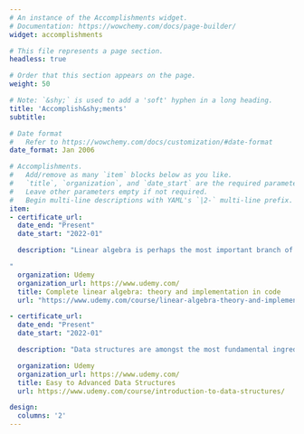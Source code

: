 ```yaml
---
# An instance of the Accomplishments widget.
# Documentation: https://wowchemy.com/docs/page-builder/
widget: accomplishments

# This file represents a page section.
headless: true

# Order that this section appears on the page.
weight: 50

# Note: `&shy;` is used to add a 'soft' hyphen in a long heading.
title: 'Accomplish&shy;ments'
subtitle:

# Date format
#   Refer to https://wowchemy.com/docs/customization/#date-format
date_format: Jan 2006

# Accomplishments.
#   Add/remove as many `item` blocks below as you like.
#   `title`, `organization`, and `date_start` are the required parameters.
#   Leave other parameters empty if not required.
#   Begin multi-line descriptions with YAML's `|2-` multi-line prefix.
item:
- certificate_url: 
  date_end: "Present"
  date_start: "2022-01"

  description: "Linear algebra is perhaps the most important branch of mathematics for computational sciences, including machine learning, AI, data science, statistics, simulations, computer graphics, multivariate analyses, matrix decompositions, signal processing, and so on.

"
  organization: Udemy
  organization_url: https://www.udemy.com/
  title: Complete linear algebra: theory and implementation in code
  url: "https://www.udemy.com/course/linear-algebra-theory-and-implementation/"

- certificate_url: 
  date_end: "Present"
  date_start: "2022-01"

  description: "Data structures are amongst the most fundamental ingredients in the recipe for creating efficient algorithms and good software design. Knowledge of how to create and design good data structures is an essential skill required in becoming an exemplary programmer."

  organization: Udemy
  organization_url: https://www.udemy.com/
  title: Easy to Advanced Data Structures
  url: https://www.udemy.com/course/introduction-to-data-structures/

design:
  columns: '2' 
---
```

